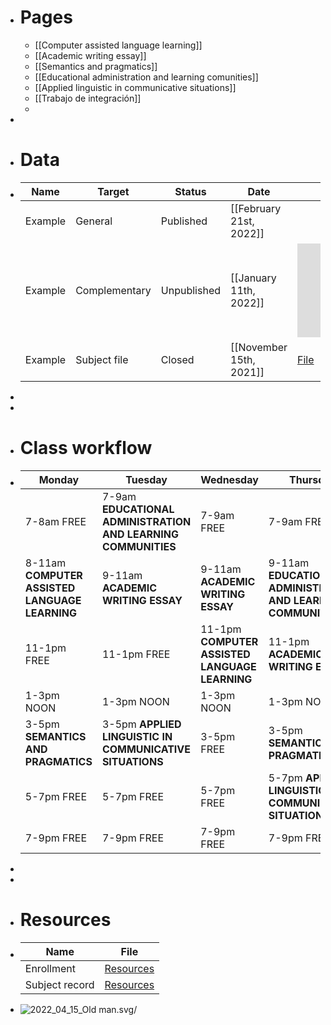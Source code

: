 - # Pages
	- [[Computer assisted language learning]]
	- [[Academic writing essay]]
	- [[Semantics and pragmatics]]
	- [[Educational administration and learning comunities]]
	- [[Applied linguistic in communicative situations]]
	- [[Trabajo de integración]]
	-
-
- # Data
- | **Name** | **Target** | **Status** | **Date** | **File** |
  |---|---|---|---|---|
  | Example | General | Published | [[February 21st, 2022]] | |
  | Example | Complementary | Unpublished | [[January 11th, 2022]] | ![File](https://dl.airtable.com/.attachments/25b477c4415570c00ec8a61370e0efc2/92417d43/Proyectohistoriadevida.pdf) |
  | Example | Subject file | Closed | [[November 15th, 2021]] | [File](https://airtable.com/apps72izQvQXzFDV4/tblHDnSvxYydNWAZT/viwH7AFqrE8TWCeDW?blocks=hide) |
-
-
- # Class workflow
- | **Monday** | **Tuesday** | **Wednesday** | **Thursday** | **Friday** |
  |---|---|---|---|---|
  | 7-8am FREE | 7-9am **EDUCATIONAL ADMINISTRATION AND LEARNING COMMUNITIES** | 7-9am FREE | 7-9am FREE | 7-9am FREE |
  | 8-11am **COMPUTER ASSISTED LANGUAGE LEARNING** | 9-11am **ACADEMIC WRITING ESSAY** | 9-11am **ACADEMIC WRITING ESSAY** | 9-11am **EDUCATIONAL ADMINISTRATION AND LEARNING COMMUNITIES** | 9-11am **TRABAJO DE INTEGRACIÓN [FASE DE DISEÑO]** |
  | 11-1pm FREE | 11-1pm FREE | 11-1pm **COMPUTER ASSISTED LANGUAGE LEARNING** | 11-1pm **ACADEMIC WRITING ESSAY** | 11-1pm FREE |
  | 1-3pm NOON | 1-3pm NOON | 1-3pm NOON | 1-3pm NOON | 1-3pm NOON |
  | 3-5pm **SEMANTICS AND PRAGMATICS** | 3-5pm **APPLIED LINGUISTIC IN COMMUNICATIVE SITUATIONS** | 3-5pm FREE | 3-5pm **SEMANTICS AND PRAGMATICS** | 3-5pm **APPLIED LINGUISTIC IN COMMUNICATIVE SITUATIONS** |
  | 5-7pm FREE | 5-7pm FREE | 5-7pm FREE | 5-7pm **APPLIED LINGUISTIC IN COMMUNICATIVE SITUATIONS** | 5-7pm FREE |
  | 7-9pm FREE | 7-9pm FREE | 7-9pm FREE | 7-9pm FREE | 7-9pm FREE |
-
-
- # Resources
- | **Name** | **File** |
  |---|---|
  | Enrollment | [Resources](Resources%205723371ad27d4afa81a79d4b18aaf599/Registro_de_Matrcula.pdf) |
  | Subject record | [Resources](Resources%205723371ad27d4afa81a79d4b18aaf599/Registro_de_Matrcula.pdf) |
- ![2022_04_15_Old man.svg](https://cdn.logseq.com/%2F703cd5d5-0197-439c-9468-3cd15e65ee5deda587be-97d2-4869-97c6-7e010c3311592022_04_15_Old%20man.svg?Expires=4803658979&Signature=L-kf86wW4Jra27uzC1kz~7EG0SgWHSkmvpjpkWa3~CyInCAFlfvKBuEjFD4p-xeA1Tm-m7OwetVC6Affve-D7PEb7XgKwYJor5PuikbzBj-jRGiB3s8PWMWK23ClvWyvAQ3YF8IHl6BxjJjjBIT1W4Dk05OO~QIDdI1rqcgfKHPwjpKGW~MDuImWNS3q5~7vbZXpi7H6SmH8ylWkL58Hxn8ac~RrDPdjsEsUUx8LTa8vrWoAVLGTuQ89KT-dFHpj~GJYn6ZzoZ~4G7uLEChSsra963O89tP2wQEoGrxhXl~HJZ9MsBt2mjQExr-Wbk9NU7VKqu-VKvW0qnsXoiEmsw__&Key-Pair-Id=APKAJE5CCD6X7MP6PTEA)/